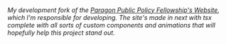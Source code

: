 ###### My development fork of the [Paragon Public Policy Fellowship's Website](https://www.paragonfellowship.org), which I'm responsible for developing. The site's made in next with tsx complete with all sorts of custom components and animations that will hopefully help this project stand out.
